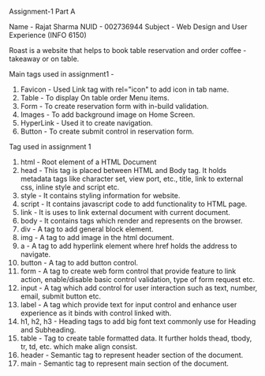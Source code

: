 Assignment-1 Part A

Name - Rajat Sharma
NUID - 002736944
Subject - Web Design and User Experience (INFO 6150)

Roast is a website that helps to book table reservation and order coffee - takeaway or on table. 

Main tags used in assignment1 - 
1. Favicon - Used Link tag with rel="icon" to add icon in tab name.
2. Table - To display On table order Menu items.
3. Form - To create reservation form with in-build validation.
4. Images - To add background image on Home Screen.
5. HyperLink - Used it to create navigation.
6. Button - To create submit control in reservation form.

Tag used in assignment 1
1. html - Root element of a HTML Document
2. head - This tag is placed between HTML and Body tag. 
   It holds metadata tags like character set, view port, etc., title, link to external css, inline style and script etc.
3. style - It contains styling information for website.
4. script - It contains javascript code to add functionality to HTML page.
5. link - It is uses to link external document with current document.
6. body - It contains tags which render and represents on the browser. 
7. div - A tag to add general block element. 
8. img - A tag to add image in the html document. 
9. a - A tag to add hyperlink element where href holds the address to navigate. 
10. button - A tag to add button control.
11. form - A tag to create web form control that provide feature to link action, 
    enable/disable basic control validation, type of form request etc.
12. input - A tag which add control for user interaction such as text, number, email, submit button etc.
13. label - A tag which provide text for input control and enhance user experience as it binds with control linked with.
14. h1, h2, h3 - Heading tags to add big font text commonly use for Heading and Subheading.
15. table - Tag to create table formatted data. It further holds thead, tbody, tr, td, etc. which make align consist.
16. header - Semantic tag to represent header section of the document.
17. main - Semantic tag to represent main section of the document.
